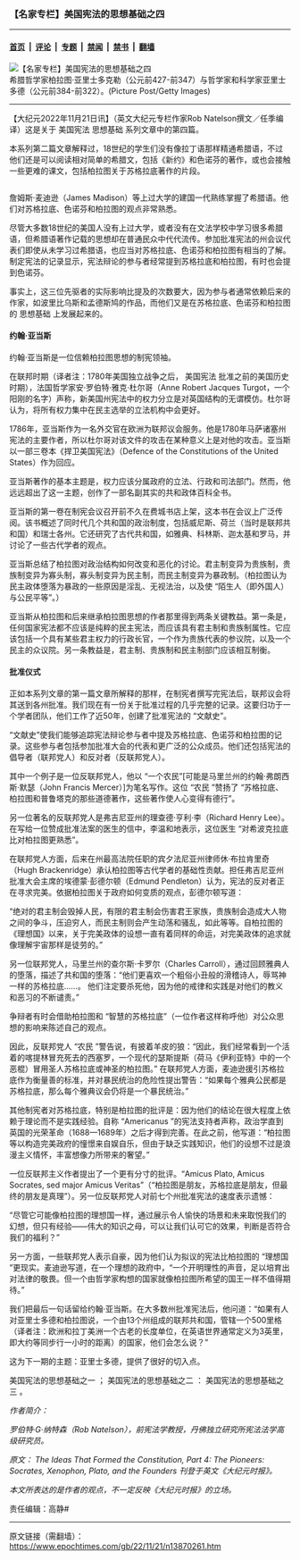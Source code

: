 ### 【名家专栏】美国宪法的思想基础之四

---

#### [首页](../../../..?n13870261) &nbsp;|&nbsp; [评论](../../../../../epoch-comment?n13870261) &nbsp;|&nbsp; [专题](../../../../../epoch-special?n13870261) &nbsp;|&nbsp; [禁闻](../../../../../epoch-news?n13870261) &nbsp;|&nbsp; [禁书](../../../../../books?n13870261) &nbsp;|&nbsp; [翻墙](https://github.com/gfw-breaker/nogfw/blob/master/README.md?n13870261)


<div><img alt="【名家专栏】美国宪法的思想基础之四" class="attachment-djy_600_400 size-djy_600_400 wp-post-image" src="https://i.epochtimes.com/assets/uploads/2022/11/id13870288-aristotle-700x420-600x400.jpg"/>
<div class="caption">
 希腊哲学家柏拉图‧亚里士多克勒（公元前427-前347）与哲学家和科学家亚里士多德（公元前384-前322）。(Picture Post/Getty Images)
</div></div><hr/><div class="post_content" id="artbody" itemprop="articleBody">
 <!-- article content begin -->
 <p>
  【大纪元2022年11月21日讯】（英文大纪元专栏作家Rob Natelson撰文／任季编译）这是关于
  <ok href="https://www.epochtimes.com/gb/tag/%E7%BE%8E%E5%9B%BD%E5%AE%AA%E6%B3%95.html">
   美国宪法
  </ok>
  <ok href="https://www.epochtimes.com/gb/tag/%E6%80%9D%E6%83%B3%E5%9F%BA%E7%A1%80.html">
   思想基础
  </ok>
  系列文章中的第四篇。
 </p>
 <p>
  本系列第二篇文章解释过，18世纪的学生们没有像拉丁语那样精通希腊语，不过他们还是可以阅读相对简单的希腊文，包括《新约》和色诺芬的著作，或也会接触一些更难的课文，包括柏拉图关于苏格拉底著作的片段。
 </p>
 <p>
  <img alt="" class="aligncenter wp-image-13870297" src="https://i.epochtimes.com/assets/uploads/2022/11/id13870297-Education-Timeline-1-450x1125.jpg"/>
 </p>
 <p>
  詹姆斯‧麦迪逊（James Madison）等上过大学的建国一代熟练掌握了希腊语。他们对苏格拉底、色诺芬和柏拉图的观点非常熟悉。
 </p>
 <p>
  尽管大多数18世纪的美国人没有上过大学，或者没有在文法学校中学习很多希腊语，但希腊语著作记载的思想却在普通民众中代代流传。参加批准宪法的州会议代表们即使从未学习过希腊语，也应当对苏格拉底、色诺芬和柏拉图有相当的了解。制定宪法的记录显示，宪法辩论的参与者经常提到苏格拉底和柏拉图，有时也会提到色诺芬。
 </p>
 <p>
  事实上，这三位先驱者的实际影响比提及的次数要大，因为参与者通常依赖后来的作家，如波里比乌斯和孟德斯鸠的作品，而他们又是在苏格拉底、色诺芬和柏拉图的
  <ok href="https://www.epochtimes.com/gb/tag/%E6%80%9D%E6%83%B3%E5%9F%BA%E7%A1%80.html">
   思想基础
  </ok>
  上发展起来的。
 </p>
 <h4>
  约翰‧亚当斯
 </h4>
 <p>
  约翰‧亚当斯是一位信赖柏拉图思想的制宪领袖。
 </p>
 <p>
  在联邦时期（译者注：1780年美国独立战争之后，
  <ok href="https://www.epochtimes.com/gb/tag/%E7%BE%8E%E5%9B%BD%E5%AE%AA%E6%B3%95.html">
   美国宪法
  </ok>
  批准之前的美国历史时期），法国哲学家安‧罗伯特‧雅克‧杜尔哥（Anne Robert Jacques Turgot，一个阳刚的名字）声称，新美国州宪法中的权力分立是对英国结构的无谓模仿。杜尔哥认为，将所有权力集中在民主选举的立法机构中会更好。
 </p>
 <p>
  1786年，亚当斯作为一名外交官在欧洲为联邦议会服务。他是1780年马萨诸塞州宪法的主要作者，所以杜尔哥对该文件的攻击在某种意义上是对他的攻击。亚当斯以一部三卷本《捍卫美国宪法》（Defence of the Constitutions of the United States）作为回应。
 </p>
 <p>
  亚当斯著作的基本主题是，权力应该分属政府的立法、行政和司法部门。然而，他远远超出了这一主题，创作了一部名副其实的共和政体百科全书。
 </p>
 <p>
  亚当斯的第一卷在制宪会议召开前不久在费城书店上架，这本书在会议上广泛传阅。该书概述了同时代几个共和国的政治制度，包括威尼斯、荷兰（当时是联邦共和国）和瑞士各州。它还研究了古代共和国，如雅典、科林斯、迦太基和罗马，并讨论了一些古代学者的观点。
 </p>
 <p>
  亚当斯总结了柏拉图对政治结构如何改变和恶化的讨论。君主制变异为贵族制，贵族制变异为寡头制，寡头制变异为民主制，而民主制变异为暴政制。（柏拉图认为民主政体堕落为暴政的一些原因是淫乱、无视法治，以及使 “陌生人（即外国人）与公民平等”。）
 </p>
 <p>
  亚当斯从柏拉图和后来继承柏拉图思想的作者那里得到两条关键教益。第一条是，任何国家宪法都不应该是纯粹的民主宪法，而应该具有君主制和贵族制属性。它应该包括一个具有某些君主权力的行政长官，一个作为贵族代表的参议院，以及一个民主的众议院。另一条教益是，君主制、贵族制和民主制部门应该相互制衡。
 </p>
 <h4>
  批准仪式
 </h4>
 <p>
  正如本系列文章的第一篇文章所解释的那样，在制宪者撰写完宪法后，联邦议会将其送到各州批准。我们现在有一份关于批准过程的几乎完整的记录。这要归功于一个学者团队，他们工作了近50年，创建了批准宪法的 “文献史”。
 </p>
 <p>
  “文献史”使我们能够追踪宪法辩论参与者中提及苏格拉底、色诺芬和柏拉图的记录。这些参与者包括参加批准大会的代表和更广泛的公众成员。他们还包括宪法的倡导者（联邦党人）和反对者（反联邦党人）。
 </p>
 <p>
  其中一个例子是一位反联邦党人，他以 “一个农民”[可能是马里兰州的约翰‧弗朗西斯‧默瑟（John Francis Mercer）]为笔名写作。这位 “农民 ”赞扬了 “苏格拉底、柏拉图和普鲁塔克的那些道德著作，这些著作使人心变得有德行”。
 </p>
 <p>
  另一位著名的反联邦党人是弗吉尼亚州的理查德‧亨利‧李（Richard Henry Lee）。在写给一位赞成批准法案的医生的信中，李温和地表示，这位医生 “对希波克拉底比对柏拉图更熟悉”。
 </p>
 <p>
  在联邦党人方面，后来在州最高法院任职的宾夕法尼亚州律师休‧布拉肯里奇（Hugh Brackenridge）承认柏拉图等古代学者的基础性贡献。担任弗吉尼亚州批准大会主席的埃德蒙‧彭德尔顿（Edmund Pendleton）认为，宪法的反对者正在寻求完美。依据柏拉图关于政府如何变质的观点，彭德尔顿写道：
 </p>
 <p>
  “绝对的君主制会毁掉人民，有限的君主制会伤害君王家族，贵族制会造成大人物之间的争斗，压迫穷人，而民主制则会产生动荡和骚乱，如此等等。自柏拉图的《理想国》以来，关于完美政体的设想一直有着同样的命运，对完美政体的追求就像理解宇宙那样是徒劳的。”
 </p>
 <p>
  另一位联邦党人，马里兰州的查尔斯‧卡罗尔（Charles Carroll），通过回顾雅典人的堕落，描述了共和国的堕落：“他们更喜欢一个粗俗小丑般的滑稽诗人，辱骂神一样的苏格拉底……。 他们注定要杀死他，因为他的戒律和实践是对他们的教义和恶习的不断谴责。”
 </p>
 <p>
  争辩者有时会借助柏拉图和 “智慧的苏格拉底”（一位作者这样称呼他）对公众思想的影响来陈述自己的观点。
 </p>
 <p>
  因此，反联邦党人 “农民 ”警告说，有披着羊皮的狼：“因此，我们经常看到一个活着的喀提林冒充死去的西塞罗，一个现代的瑟斯提斯（荷马《伊利亚特》中的一个恶棍）冒用圣人苏格拉底或神圣的柏拉图。” 在联邦党人方面，麦迪逊援引苏格拉底作为衡量善的标准，并对暴民统治的危险性提出警告：“如果每个雅典公民都是苏格拉底，那么每个雅典议会仍将是一个暴民统治。”
 </p>
 <p>
  其他制宪者对苏格拉底，特别是柏拉图的批评是：因为他们的结论在很大程度上依赖于理论而不是实践经验。自称 “Americanus ”的宪法支持者声称，政治学直到英国的光荣革命（1688—1689年）之后才得到完善。在此之前，他写道：“柏拉图等以构造完美政府的憧憬来自娱自乐，但由于缺乏实践知识，他们的设想不过是浪漫主义情怀，丰富想像力所带来的奢望。”
 </p>
 <p>
  一位反联邦主义作者提出了一个更有分寸的批评。“Amicus Plato, Amicus Socrates, sed major Amicus Veritas”（“柏拉图是朋友，苏格拉底是朋友，但最终的朋友是真理”）。另一位反联邦党人对前七个州批准宪法的速度表示遗憾：
 </p>
 <p>
  “尽管它可能像柏拉图的理想国一样，通过展示令人愉快的场景和未来取悦我们的幻想，但只有经验——伟大的知识之母，可以让我们认可它的效果，判断是否符合我们的福利？”
 </p>
 <p>
  另一方面，一些联邦党人表示自豪，因为他们认为拟议的宪法比柏拉图的 “理想国 ”更现实。麦迪逊写道，在一个理想的政府中，“一个开明理性的声音，足以培育出对法律的敬畏。但一个由哲学家构想的国家就像柏拉图所希望的国王一样不值得期待。”
 </p>
 <p>
  我们把最后一句话留给约翰‧亚当斯。在大多数州批准宪法后，他问道：“如果有人对亚里士多德和柏拉图说，一个由13个州组成的联邦共和国，管辖一个500里格（译者注：欧洲和拉丁美洲一个古老的长度单位，在英语世界通常定义为3英里，即大约等同步行一小时的距离）的国家，他们会怎么说？”
 </p>
 <p>
  这为下一期的主题：亚里士多德，提供了很好的切入点。
 </p>
 <p>
  <ok href="https://www.epochtimes.com/gb/22/11/9/n13862678.htm">
   美国宪法的思想基础之一
  </ok>
  ；
  <ok href="https://www.epochtimes.com/gb/22/11/10/n13863448.htm">
   美国宪法的思想基础之二
  </ok>
  ：
  <ok href="https://www.epochtimes.com/gb/22/11/18/n13868641.htm">
   美国宪法的思想基础之三
  </ok>
  。
 </p>
 <p>
  <em>
   作者简介：
  </em>
 </p>
 <p>
  <em>
   罗伯特‧G‧纳特森（Rob Natelson），前宪法学教授，丹佛独立研究所宪法法学高级研究员。
  </em>
 </p>
 <p>
  <em>
   原文：
   <ok href="https://www.theepochtimes.com/the-ideas-that-formed-the-constitution-part-4-the-pioneers-socrates-xenophon-plato-and-the-founders_4857600.html">
    The Ideas That Formed the Constitution, Part 4: The Pioneers: Socrates, Xenophon, Plato, and the Founders
   </ok>
   刊登于英文《大纪元时报》。
  </em>
 </p>
 <p>
  <em>
   本文所表达的是作者的观点，不一定反映《大纪元时报》的立场。
  </em>
 </p>
 <p>
  责任编辑：高静#
 </p>
 <!-- article content end -->
 <div id="below_article_ad">
 </div>
</div>


---

原文链接（需翻墙）：https://www.epochtimes.com/gb/22/11/21/n13870261.htm
